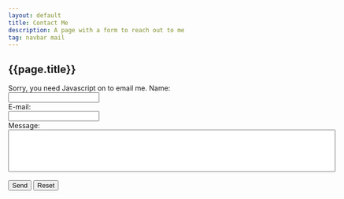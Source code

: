 ```yaml
---
layout: default
title: Contact Me
description: A page with a form to reach out to me
tag: navbar mail
---
```

<h2>{{page.title}}</h2>
<div class="container">
  <div class="block"></div>
  <div class="block"></div>
  <div class="block"></div>
  <div class="block"></div>
  <div class="block"></div>
</div>

<a id="mail">

<div class="email">
  <form id="mail" enctype="text/plain">
  <script type="text/javascript" language="javascript">
  <!--
  // Email obfuscator script 2.1 by Tim Williams, University of Arizona
  // Random encryption key feature coded by Andrew Moulden
  // This code is freeware provided these four comment lines remain intact
  // A wizard to generate this code is at http://www.jottings.com/obfuscator/
  { coded = "3chch3@dELeK.IhE"
    key = "oIzNl5M8BAnjFDCxhtkmK4qgOJpsWf9y3Y1EaGUdiR7PQV6cwbu2LTXZeHv0rS"
    shift=coded.length
    link=""
    for (i=0; i<coded.length; i++) {
      if (key.indexOf(coded.charAt(i))==-1) {
        ltr = coded.charAt(i)
        link += (ltr)
      }
      else {     
        ltr = (key.indexOf(coded.charAt(i))-shift+key.length) % key.length
        link += (key.charAt(ltr))
      }
    }
    var strlink = "mailto:" + link
  document.getElementById("mail").setAttribute("action",strlink);
  }
  //-->
  </script>
  <noscript>Sorry, you need Javascript on to email me.</noscript>
  Name:<br>
  <input type="text" name="name"><br>
  E-mail:<br>
  <input type="text" name="mail"><br>
  Message:<br>
  <input type="text" name="comment" size="80" style="line-height:80px; valign:top"><br><br>
  <input type="submit" value="Send">
  <input type="reset" value="Reset">
  </form>
</div>

<div class="container">
  <div class="block"></div>
  <div class="block"></div>
  <div class="block"></div>
  <div class="block"></div>
  <div class="block"></div>
</div>
